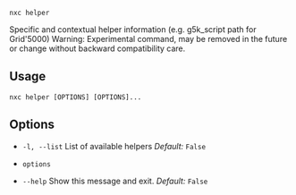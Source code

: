 
`nxc helper`

Specific and contextual helper information (e.g. g5k_script path for Grid'5000)
    Warning: Experimental command, may be removed in the future or change without backward compatibility care.


## Usage

`nxc helper [OPTIONS] [OPTIONS]...`

## Options

- `-l, --list`
    List of available helpers
    *Default:* `False`

- `options`


- `--help`
    Show this message and exit.
    *Default:* `False`

